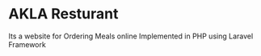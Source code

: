 # AKLA Resturant
 Its a website for Ordering Meals online Implemented in PHP using Laravel Framework
